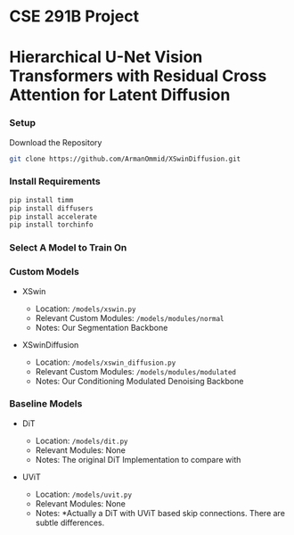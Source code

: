 # CSE 291B Project
# Hierarchical U-Net Vision Transformers with Residual Cross Attention for Latent Diffusion

### Setup

Download the Repository

```bash
git clone https://github.com/ArmanOmmid/XSwinDiffusion.git
```

### Install Requirements
```bash
pip install timm
pip install diffusers
pip install accelerate
pip install torchinfo
```

### Select A Model to Train On

### Custom Models
- XSwin
  - Location: ```/models/xswin.py```
  - Relevant Custom Modules: ```/models/modules/normal```
  - Notes: Our Segmentation Backbone

- XSwinDiffusion
  - Location: ```/models/xswin_diffusion.py```
  - Relevant Custom Modules: ```/models/modules/modulated```
  - Notes: Our Conditioning Modulated Denoising Backbone

### Baseline Models
- DiT
  - Location: ```/models/dit.py```
  - Relevant Modules: None
  - Notes: The original DiT Implementation to compare with

- UViT
  - Location: ```/models/uvit.py```
  - Relevant Modules: None
  - Notes: *Actually a DiT with UViT based skip connections. There are subtle differences.
